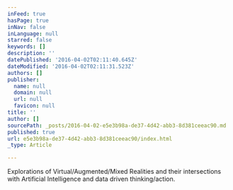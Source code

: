 ```yaml
---
inFeed: true
hasPage: true
inNav: false
inLanguage: null
starred: false
keywords: []
description: ''
datePublished: '2016-04-02T02:11:40.645Z'
dateModified: '2016-04-02T02:11:31.523Z'
authors: []
publisher:
  name: null
  domain: null
  url: null
  favicon: null
title: ''
author: []
sourcePath: _posts/2016-04-02-e5e3b98a-de37-4d42-abb3-8d381ceeac90.md
published: true
url: e5e3b98a-de37-4d42-abb3-8d381ceeac90/index.html
_type: Article

---
```

Explorations of Virtual/Augmented/Mixed Realities and their intersections with Artificial Intelligence and data driven thinking/action.